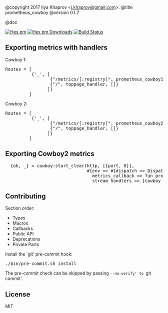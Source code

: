 @copyright 2017 Ilya Khaprov <<i.khaprov@gmail.com>>.
@title prometheus_cowboy
@version 0.1.7

@doc

[![Hex.pm][Hex badge]][Hex link]
[![Hex.pm Downloads][Hex downloads badge]][Hex link]
[![Build Status][Travis badge]][Travis link]

## Exporting metrics with handlers

Cowboy 1:

<pre lang="erlang">
Routes = [
          {'_', [
                 {"/metrics/[:registry]", prometheus_cowboy1_handler, []},
                 {"/", toppage_handler, []}
                ]}
         ]
</pre>

Cowboy 2:

<pre lang="erlang">
Routes = [
          {'_', [
                 {"/metrics/[:registry]", prometheus_cowboy2_handler, []},
                 {"/", toppage_handler, []}
                ]}
         ]
</pre>

## Exporting Cowboy2 metrics

<pre lang="erlang">
  {ok, _} = cowboy:start_clear(http, [{port, 0}],
                               #{env => #{dispatch => Dispatch},
                                 metrics_callback => fun prometheus_cowboy2_instrumenter:observe/1,
                                 stream_handlers => [cowboy_metrics_h, cowboy_stream_h]})
</pre>

## Contributing

Section order:

- Types
- Macros
- Callbacks
- Public API
- Deprecations
- Private Parts

Install the `git' pre-commit hook:

<pre lang="bash">
./bin/pre-commit.sh install
</pre>

The pre-commit check can be skipped by passing `--no-verify' to `git commit'.

## License

MIT

<!-- Named Links -->

[Hex badge]: https://img.shields.io/hexpm/v/prometheus_cowboy.svg?maxAge=2592000?style=plastic
[Hex link]: https://hex.pm/packages/prometheus_cowboy
[Hex downloads badge]: https://img.shields.io/hexpm/dt/prometheus_cowboy.svg?maxAge=2592000
[Travis badge]: https://travis-ci.org/deadtrickster/prometheus-cowboy.svg?branch=version-3
[Travis link]: https://travis-ci.org/deadtrickster/prometheus-cowboy
[Coveralls badge]: https://coveralls.io/repos/github/deadtrickster/prometheus-cowboy/badge.svg?branch=master
[Coveralls link]: https://coveralls.io/github/deadtrickster/prometheus-cowboy?branch=master
